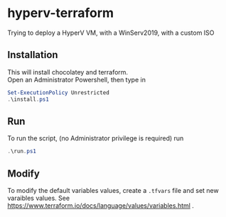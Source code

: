 # hyperv-terraform
Trying to deploy a HyperV VM, with a WinServ2019, with a custom ISO

## Installation
This will install chocolatey and terraform.  
Open an Administrator Powershell, then type in
```ps1
Set-ExecutionPolicy Unrestricted
.\install.ps1
```

## Run
To run the script, (no Administrator privilege is required) run
```ps1
.\run.ps1
```

## Modify
To modify the default variables values, create a `.tfvars` file and set new varaibles values. See https://www.terraform.io/docs/language/values/variables.html .